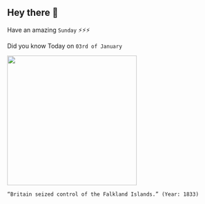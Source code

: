 ## Hey there 👋
Have an amazing `Sunday` ⚡⚡⚡

Did you know Today on `03rd of January`
 
 [<img src="https://upload.wikimedia.org/wikipedia/commons/6/6b/Vernet_Luis_Portrait.jpg" width="300" />](https://en.wikipedia.org/wiki/Reassertion_of_British_sovereignty_over_the_Falkland_Islands_(1833)) 
 ```
“Britain seized control of the Falkland Islands.” (Year: 1833)
```
